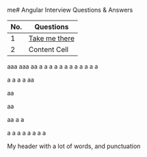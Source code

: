 me# Angular Interview Questions & Answers

| No.| Questions    |
| -------------    | ------------- |
| 1  | [Take me there](#there_you_go)  |
| 2  | Content Cell  |


aaa
aaa
aa
a
a
a
a
a
a
a
a
a
a
a
a

a
a
a
a
aa

aa

aa

aa
a
a

a
a
a
a
a
a
a
a

<a id=there_you_go  name="some-text">My header with a lot of words, and punctuation</a>
